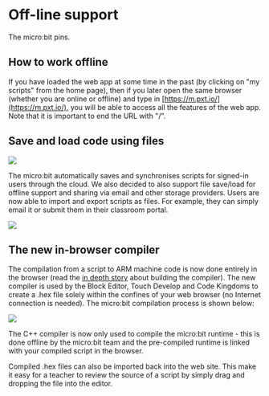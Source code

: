 # Off-line support

The micro:bit pins.

## How to work offline

If you have loaded the web app at some time in the past (by clicking on "my scripts" from the home page), then if you later open the same browser (whether you are online or offline) and type in [https://m.pxt.io/](https://m.pxt.io/), you will be able to access all the features of the web app. Note that it is important to end the URL with "/".

## Save and load code using files

![](/static/mb/offline-0.png)

The micro:bit automatically saves and synchronises scripts for signed-in users through the cloud. We also decided to also support file save/load for offline support and sharing via email and other storage providers. Users are now able to import and export scripts as files. For example, they can simply email it or submit them in their classroom portal.

![](/static/mb/offline-1.png)

## The new in-browser compiler

The compilation from a script to ARM machine code is now done entirely in the browser  (read the [in depth story](https://www.touchdevelop.com/docs/touch-develop-in-208-bits) about building the compiler). The new compiler is used by the Block Editor, Touch Develop and Code Kingdoms to create a .hex file solely within the confines of your web browser (no Internet connection is needed). The micro:bit compilation process is shown below:

![](/static/mb/offline-2.png)

The C++ compiler is now only used to compile the micro:bit runtime - this is done offline by the micro:bit team and the pre-compiled runtime is linked with your compiled script in the browser.

Compiled .hex files can also be imported back into the web site. This make it easy for a teacher to review the source of a script by simply drag and dropping the file into the editor.

